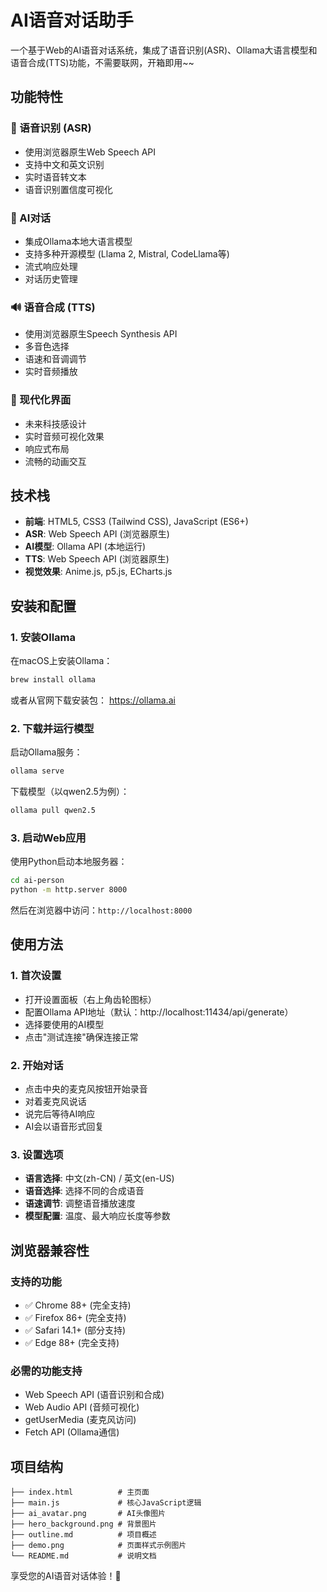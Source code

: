 # AI语音对话助手

一个基于Web的AI语音对话系统，集成了语音识别(ASR)、Ollama大语言模型和语音合成(TTS)功能，不需要联网，开箱即用~~

## 功能特性

### 🎤 语音识别 (ASR)
- 使用浏览器原生Web Speech API
- 支持中文和英文识别
- 实时语音转文本
- 语音识别置信度可视化

### 🤖 AI对话
- 集成Ollama本地大语言模型
- 支持多种开源模型 (Llama 2, Mistral, CodeLlama等)
- 流式响应处理
- 对话历史管理

### 🔊 语音合成 (TTS)
- 使用浏览器原生Speech Synthesis API
- 多音色选择
- 语速和音调调节
- 实时音频播放

### 🎨 现代化界面
- 未来科技感设计
- 实时音频可视化效果
- 响应式布局
- 流畅的动画交互

## 技术栈

- **前端**: HTML5, CSS3 (Tailwind CSS), JavaScript (ES6+)
- **ASR**: Web Speech API (浏览器原生)
- **AI模型**: Ollama API (本地运行)
- **TTS**: Web Speech API (浏览器原生)
- **视觉效果**: Anime.js, p5.js, ECharts.js

## 安装和配置

### 1. 安装Ollama

在macOS上安装Ollama：

```bash
brew install ollama
```

或者从官网下载安装包：
https://ollama.ai

### 2. 下载并运行模型

启动Ollama服务：
```bash
ollama serve
```

下载模型（以qwen2.5为例）：
```bash
ollama pull qwen2.5
```

### 3. 启动Web应用

使用Python启动本地服务器：

```bash
cd ai-person
python -m http.server 8000
```

然后在浏览器中访问：`http://localhost:8000`

## 使用方法

### 1. 首次设置
- 打开设置面板（右上角齿轮图标）
- 配置Ollama API地址（默认：http://localhost:11434/api/generate）
- 选择要使用的AI模型
- 点击"测试连接"确保连接正常

### 2. 开始对话
- 点击中央的麦克风按钮开始录音
- 对着麦克风说话
- 说完后等待AI响应
- AI会以语音形式回复

### 3. 设置选项
- **语言选择**: 中文(zh-CN) / 英文(en-US)
- **语音选择**: 选择不同的合成语音
- **语速调节**: 调整语音播放速度
- **模型配置**: 温度、最大响应长度等参数

## 浏览器兼容性

### 支持的功能
- ✅ Chrome 88+ (完全支持)
- ✅ Firefox 86+ (完全支持)
- ✅ Safari 14.1+ (部分支持)
- ✅ Edge 88+ (完全支持)

### 必需的功能支持
- Web Speech API (语音识别和合成)
- Web Audio API (音频可视化)
- getUserMedia (麦克风访问)
- Fetch API (Ollama通信)

## 项目结构

```
├── index.html          # 主页面
├── main.js             # 核心JavaScript逻辑
├── ai_avatar.png       # AI头像图片
├── hero_background.png # 背景图片
├── outline.md          # 项目概述
├── demo.png            # 页面样式示例图片
└── README.md           # 说明文档
```

享受您的AI语音对话体验！🎉